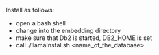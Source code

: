 Install as follows:
- open a bash shell
- change into the embedding directory
- make sure that Db2 is started, DB2_HOME is set
- call ./llamaInstal.sh <name_of_the_database>

